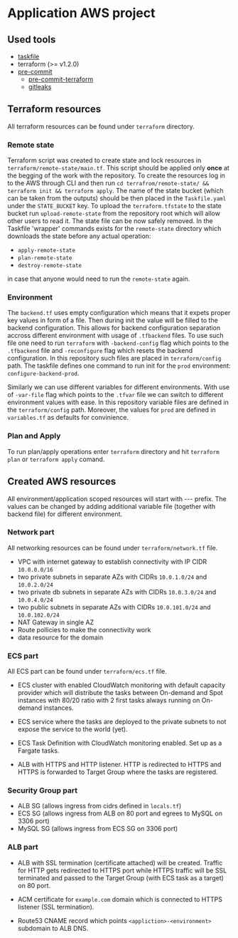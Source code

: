 # Application AWS project

## Used tools

- [taskfile](https://taskfile.dev)
- terraform (>= v1.2.0)
- [pre-commit](https://pre-commit.com/)
    - [pre-commit-terraform](https://github.com/antonbabenko/pre-commit-terraform?tab=readme-ov-file#terraform_trivy)
    - [gitleaks](https://github.com/gitleaks/gitleaks)

## Terraform resources

All terraform resources can be found under `terraform` directory.

### Remote state

Terraform script was created to create state and lock resources in `terraform/remote-state/main.tf`.
This script should be applied only **once** at the begging of the work with the repository.
To create the resources log in to the AWS through CLI and then run `cd terrafrom/remote-state/ && terraform init && terraform apply`.
The name of the state bucket (which can be taken from the outputs) should be then placed in the `Taskfile.yaml` under the `STATE_BUCKET` key.
To upload the `terraform.tfstate` to the state bucket run `upload-remote-state` from the repository root which will allow other users to read it. The state file can be now safely removed.
In the Taskfile 'wrapper' commands exists for the `remote-state` directory which downloads the state before any actual operation:

- `apply-remote-state`
- `plan-remote-state`
- `destroy-remote-state`

in case that anyone would need to run the `remote-state` again.

### Environment

The `backend.tf` uses empty configuration which means that it expets proper key values in form of a file.
Then during init the value will be filled to the backend configuration. This allows for backend configuration
separation accross different environment with usage of `.tfbackend` files.
To use such file one need to run `terraform` with `-backend-config` flag which points to the `.tfbackend` file
and `-reconfigure` flag which resets the backend configuration. In this repository such files are placed in `terraform/config` path.
The taskfile defines one command to run init for the `prod` environment: `configure-backend-prod`.

Similarly we can use different variables for different environments. With use of `-var-file` flag which points to the `.tfvar` file
we can switch to different environment values with ease.
In this repository variable files are defined in the `terraform/config` path. Moreover, the values for `prod` are defined
in `variables.tf` as defaults for convinience.

### Plan and Apply

To run plan/apply operations enter `terraform` directory and hit `terraform plan` or `terraform apply` comand.

## Created AWS resources

All environment/application scoped resources will start with <company>-<business-unit>-<application>-<environment> prefix. The values can be changed by adding additional variable
file (together with backend file) for different environment.

### Network part

All networking resources can be found under `terraform/network.tf` file.

- VPC with internet gateway to establish connectivity with IP CIDR `10.0.0.0/16`
- two private subnets in separate AZs with CIDRs `10.0.1.0/24` and `10.0.2.0/24`
- two private db subnets in separate AZs with CIDRs `10.0.3.0/24` and `10.0.4.0/24`
- two public subnets in separate AZs with CIDRs `10.0.101.0/24` and `10.0.102.0/24`
- NAT Gateway in single AZ
- Route pollicies to make the connectivity work
- data resource for the domain

### ECS part

All ECS part can be found under `terraform/ecs.tf` file.

- ECS cluster with enabled CloudWatch monitoring with default capacity provider which will distribute the tasks between On-demand and Spot instances with 80/20 ratio with 2 first tasks always running on On-demand instances.

- ECS service where the tasks are deployed to the private subnets to not expose the service to the world (yet).

- ECS Task Definition with CloudWatch monitoring enabled. Set up as a Fargate tasks.

- ALB with HTTPS and HTTP listener. HTTP is redirected to HTTPS and HTTPS is forwarded to Target Group where the tasks are registered.


### Security Group part

- ALB SG (allows ingress from cidrs defined in `locals.tf`)
- ECS SG (allows ingress from ALB on 80 port and egrees to MySQL on 3306 port)
- MySQL SG (allows ingress from ECS SG on 3306 port)

### ALB part

- ALB with SSL termination (certificate attached) will be created. Traffic for HTTP gets redirected to HTTPS port while HTTPS traffic will be SSL terminated and passed to the Target Group (with ECS task as a target) on 80 port.

- ACM certificate for `example.com` domain which is connected to HTTPS listener (SSL termination).

- Route53 CNAME record which points `<appliction>-<environment>` subdomain to ALB DNS.
